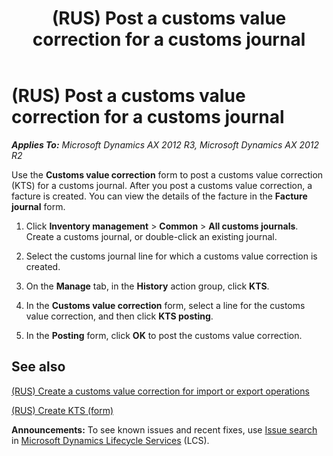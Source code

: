 ﻿---
title: (RUS) Post a customs value correction for a customs journal
TOCTitle: (RUS) Post a customs value correction for a customs journal
ms:assetid: 97482f97-a576-4ef7-a9c6-7c68d3cc25fc
ms:mtpsurl: https://technet.microsoft.com/en-us/library/JJ733258(v=AX.60)
ms:contentKeyID: 49685225
ms.date: 04/18/2014
mtps_version: v=AX.60
---

# (RUS) Post a customs value correction for a customs journal 


_**Applies To:** Microsoft Dynamics AX 2012 R3, Microsoft Dynamics AX 2012 R2_

Use the **Customs value correction** form to post a customs value correction (KTS) for a customs journal. After you post a customs value correction, a facture is created. You can view the details of the facture in the **Facture journal** form.

1.  Click **Inventory management** \> **Common** \> **All customs journals**. Create a customs journal, or double-click an existing journal.

2.  Select the customs journal line for which a customs value correction is created.

3.  On the **Manage** tab, in the **History** action group, click **KTS**.

4.  In the **Customs value correction** form, select a line for the customs value correction, and then click **KTS posting**.

5.  In the **Posting** form, click **OK** to post the customs value correction.

## See also

[(RUS) Create a customs value correction for import or export operations](rus-create-a-customs-value-correction-for-import-or-export-operations.md)

[(RUS) Create KTS (form)](https://technet.microsoft.com/en-us/library/jj733285\(v=ax.60\))

  
**Announcements:** To see known issues and recent fixes, use [Issue search](http://go.microsoft.com/fwlink/?linkid=389258) in [Microsoft Dynamics Lifecycle Services](http://go.microsoft.com/fwlink/?linkid=306505) (LCS).

